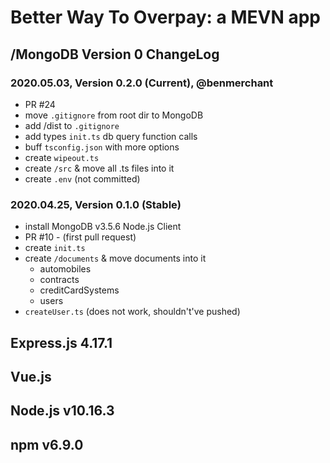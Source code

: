 # Better Way To Overpay: a MEVN app

## /MongoDB Version 0 ChangeLog

### 2020.05.03, Version 0.2.0 (Current), @benmerchant

- PR #24
- move `.gitignore` from root dir to MongoDB
- add /dist to `.gitignore`
- add types `init.ts` db query function calls
- buff `tsconfig.json` with more options
- create `wipeout.ts`
- create `/src` & move all .ts files into it
- create `.env` (not committed)

### 2020.04.25, Version 0.1.0 (Stable)

- install MongoDB v3.5.6 Node.js Client
- PR #10 - (first pull request)
- create `init.ts`
- create `/documents` & move documents into it
  - automobiles
  - contracts
  - creditCardSystems
  - users
- `createUser.ts` (does not work, shouldn't've pushed)

## Express.js 4.17.1

## Vue.js

## Node.js v10.16.3

## npm v6.9.0
